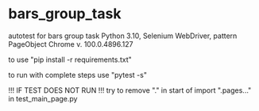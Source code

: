 # bars_group_task
autotest for bars group task Python 3.10, Selenium WebDriver, pattern PageObject Chrome v. 100.0.4896.127

to use "pip install -r requirements.txt"

to run with complete steps use "pytest -s"

!!! IF TEST DOES NOT RUN !!! try to remove "." in start of import ".pages..." in test_main_page.py
